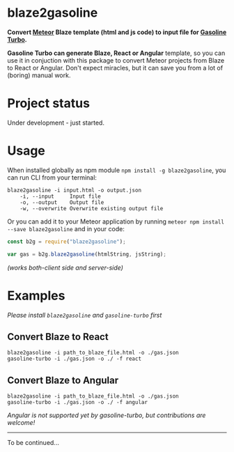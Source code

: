 blaze2gasoline
==============

**Convert [Meteor](https://www.meteor.com) Blaze template (html and js code) to input file for [Gasoline Turbo](https://www.npmjs.com/package/gasoline-turbo).** 

**Gasoline Turbo can generate Blaze, React or Angular** template, so you can use it in conjuction with this package to convert Meteor projects from Blaze to React or Angular. Don't expect miracles, but it can save you from a lot of (boring) manual work.


Project status
==============

Under development - just started.


Usage
=====

When installed globally as npm module `npm install -g blaze2gasoline`, you can run CLI from your terminal:

```
blaze2gasoline -i input.html -o output.json
	-i, --input 	Input file
	-o, --output	Output file
	-w, --overwrite	Overwrite existing output file
```

Or you can add it to your Meteor application by running `meteor npm install --save blaze2gasoline` and in your code:

```js
const b2g = require("blaze2gasoline");

var gas = b2g.blaze2gasoline(htmlString, jsString);
```

*(works both-client side and server-side)*


Examples
========

*Please install `blaze2gasoline` and `gasoline-turbo` first*

Convert Blaze to React
----------------------

```
blaze2gasoline -i path_to_blaze_file.html -o ./gas.json
gasoline-turbo -i ./gas.json -o ./ -f react
```

Convert Blaze to Angular
------------------------

```
blaze2gasoline -i path_to_blaze_file.html -o ./gas.json
gasoline-turbo -i ./gas.json -o ./ -f angular
```

*Angular is not supported yet by gasoline-turbo, but contributions are welcome!*

---

To be continued...
